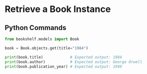 # Retrieve a Book Instance

## Python Commands

```python
from bookshelf.models import Book

book = Book.objects.get(title="1984")

print(book.title)            # Expected output: 1984
print(book.author)           # Expected output: George Orwell
print(book.publication_year) # Expected output: 1949

